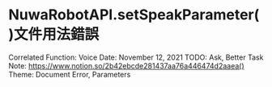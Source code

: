 # NuwaRobotAPI.setSpeakParameter()文件用法錯誤

Correlated Function: Voice
Date: November 12, 2021
TODO: Ask, Better
Task Note: https://www.notion.so/2b42ebcde281437aa76a446474d2aaea()
Theme: Document Error, Parameters